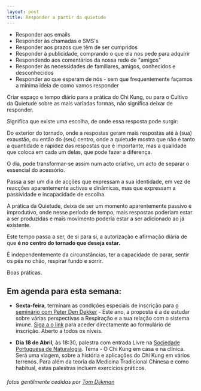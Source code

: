```yaml
---
layout: post
title: Responder a partir da quietude
---
```


+ Responder aos emails
+ Responder às chamadas e SMS's
+ Responder aos prazos que têm de ser cumpridos
+ Responder à publicidade, comprando o que ela nos pede para adquirir
+ Respondendo aos comentários da nossa rede de "amigos" 
+ Responder às necessidades de familiares, amigos, conhecidos e desconhecidos
+ Responder ao que esperam de nós - sem que frequentemente façamos a mínima ideia de como vamos responder

Criar espaço e tempo diário para a prática do Chi Kung, ou para o Cultivo da Quietude sobre as mais variadas formas, não significa deixar de responder. 

Significa que existe uma escolha, de onde essa resposta pode surgir: 

Do exterior do tornado, onde a respostas geram mais respostas até à (sua) exaustão, ou então do (seu) centro, onde a quietude mostra que não é tanto a quantidade e rapidez das respostas que é importante, mas a qualidade que coloca em cada um delas, que pode fazer a diferença. 

O dia, pode transformar-se assim num acto criativo, um acto de separar o essencial do acessório. 

Passa a ser um dia de acções que expressam a sua identidade, em vez de reacções aparentemente activas e dinâmicas, mas que expressam a passividade e incapacidade de escolha.

A prática da Quietude, deixa de ser um momento aparentemente passivo e improdutivo, onde nesse período de tempo, mais respostas poderiam estar a ser produzidas e mais movimento poderia estar a ser adicionado ao já existente. 

Este tempo passa a ser, de si para si, a autorização e afirmação diária de que **é no centro do tornado que deseja estar.**

É independentemente da circunstâncias, ter a capacidade de parar, sentir os pés no chão, respirar fundo e sorrir. 

Boas práticas.

## Em agenda para esta semana:

+ **Sexta-feira**, terminam as condições especiais de inscrição para [o seminário com Peter Den Dekker](http://lourencoazevedo.com/2015/03/03/peter.html) - Este ano, a proposta é a de estudar sobre várias perspectivas a Respiração e a sua relação com o sistema imune. [Siga a o link](http://form.jotformeu.com/form/40704420027340) para aceder directamente ao formulário de inscrição. Aberto a todos os níveis. 

+ **Dia 18 de Abril,** às 18:30, palestra com entrada Livre na [Sociedade Portuguesa de Naturalogia](https://www.facebook.com/events/1569698589974873/). Tema - O Chi Kung em casa e na clínica. Será uma viagem, sobre a história e aplicações do Chi Kung em vários terrenos. Para além da teoria da Medicina Tradicional Chinesa e como habitual, estas palestras incluem exercícios práticos.

###### fotos gentilmente cedidas por [Tom Dijkman](http://www.tomdijkman.nl/tom-dijkman/)

